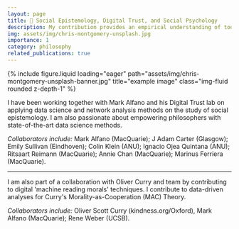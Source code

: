 ```yaml
---
layout: page
title: 🤝 Social Epistemology, Digital Trust, and Social Psychology
description: My contribution provides an empirical understanding of today's social media landscape through the lens of social epistemology.
img: assets/img/chris-montgomery-unsplash.jpg
importance: 1
category: philosophy
related_publications: true
---
```



<div class="row">
    <div class="col-sm mt-3 mt-md-0">
        {% include figure.liquid loading="eager" path="assets/img/chris-montgomery-unsplash-banner.jpg" title="example image" class="img-fluid rounded z-depth-1" %}
    </div>
</div>

I have been working together with Mark Alfano and his Digital Trust lab on applying data science and network analysis methods on the study of social epistemology. I am also passionate about empowering philosophers with state-of-the-art data science methods.

*Collaborators include:* Mark Alfano (MacQuarie); J Adam Carter (Glasgow); Emily Sullivan (Eindhoven); Colin Klein (ANU); Ignacio Ojea Quintana (ANU); Ritsaart Reimann (MacQuarie); Annie Chan (MacQuarie); Marinus Ferriera (MacQuarie).

<hr/>

I am also part of a collaboration with Oliver Curry and team by contributing to digital 'machine reading morals' techniques. I contribute to data-driven analyses for Curry's Morality-as-Cooperation (MAC) Theory.

*Collaborators include:* Oliver Scott Curry (kindness.org/Oxford), Mark Alfano (MacQuarie); Rene Weber (UCSB). 
